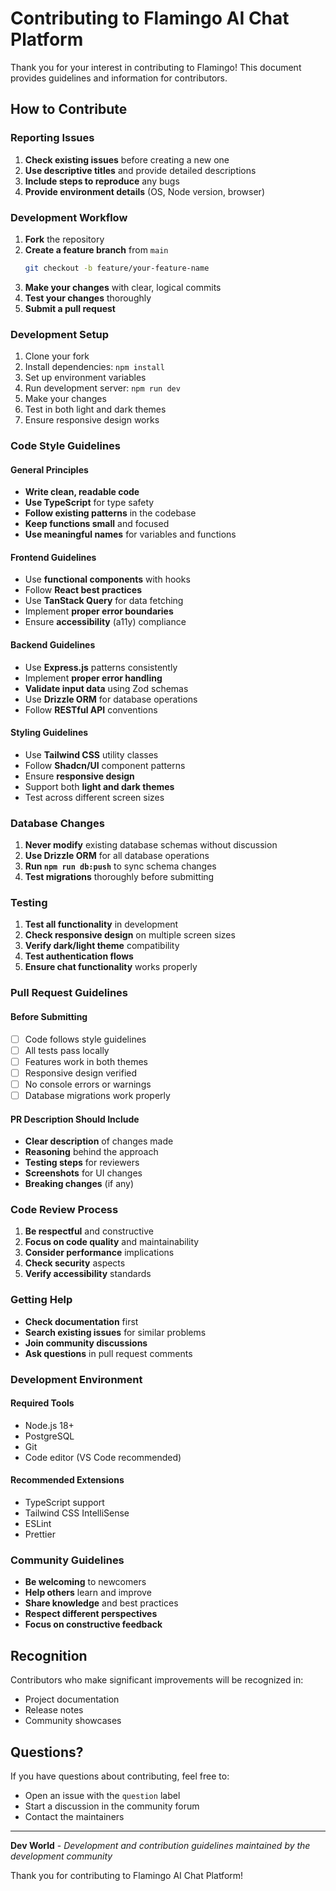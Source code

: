 # Contributing to Flamingo AI Chat Platform

Thank you for your interest in contributing to Flamingo! This document provides guidelines and information for contributors.

## How to Contribute

### Reporting Issues

1. **Check existing issues** before creating a new one
2. **Use descriptive titles** and provide detailed descriptions
3. **Include steps to reproduce** any bugs
4. **Provide environment details** (OS, Node version, browser)

### Development Workflow

1. **Fork** the repository
2. **Create a feature branch** from `main`
   ```bash
   git checkout -b feature/your-feature-name
   ```
3. **Make your changes** with clear, logical commits
4. **Test your changes** thoroughly
5. **Submit a pull request**

### Development Setup

1. Clone your fork
2. Install dependencies: `npm install`
3. Set up environment variables
4. Run development server: `npm run dev`
5. Make your changes
6. Test in both light and dark themes
7. Ensure responsive design works

### Code Style Guidelines

#### General Principles
- **Write clean, readable code**
- **Use TypeScript** for type safety
- **Follow existing patterns** in the codebase
- **Keep functions small** and focused
- **Use meaningful names** for variables and functions

#### Frontend Guidelines
- Use **functional components** with hooks
- Follow **React best practices**
- Use **TanStack Query** for data fetching
- Implement **proper error boundaries**
- Ensure **accessibility** (a11y) compliance

#### Backend Guidelines
- Use **Express.js** patterns consistently
- Implement **proper error handling**
- **Validate input data** using Zod schemas
- Use **Drizzle ORM** for database operations
- Follow **RESTful API** conventions

#### Styling Guidelines
- Use **Tailwind CSS** utility classes
- Follow **Shadcn/UI** component patterns
- Ensure **responsive design**
- Support both **light and dark themes**
- Test across different screen sizes

### Database Changes

1. **Never modify** existing database schemas without discussion
2. **Use Drizzle ORM** for all database operations
3. **Run `npm run db:push`** to sync schema changes
4. **Test migrations** thoroughly before submitting

### Testing

1. **Test all functionality** in development
2. **Check responsive design** on multiple screen sizes
3. **Verify dark/light theme** compatibility
4. **Test authentication flows**
5. **Ensure chat functionality** works properly

### Pull Request Guidelines

#### Before Submitting
- [ ] Code follows style guidelines
- [ ] All tests pass locally
- [ ] Features work in both themes
- [ ] Responsive design verified
- [ ] No console errors or warnings
- [ ] Database migrations work properly

#### PR Description Should Include
- **Clear description** of changes made
- **Reasoning** behind the approach
- **Testing steps** for reviewers
- **Screenshots** for UI changes
- **Breaking changes** (if any)

### Code Review Process

1. **Be respectful** and constructive
2. **Focus on code quality** and maintainability
3. **Consider performance** implications
4. **Check security** aspects
5. **Verify accessibility** standards

### Getting Help

- **Check documentation** first
- **Search existing issues** for similar problems
- **Join community discussions**
- **Ask questions** in pull request comments

### Development Environment

#### Required Tools
- Node.js 18+
- PostgreSQL
- Git
- Code editor (VS Code recommended)

#### Recommended Extensions
- TypeScript support
- Tailwind CSS IntelliSense
- ESLint
- Prettier

### Community Guidelines

- **Be welcoming** to newcomers
- **Help others** learn and improve
- **Share knowledge** and best practices
- **Respect different perspectives**
- **Focus on constructive feedback**

## Recognition

Contributors who make significant improvements will be recognized in:
- Project documentation
- Release notes
- Community showcases

## Questions?

If you have questions about contributing, feel free to:
- Open an issue with the `question` label
- Start a discussion in the community forum
- Contact the maintainers

---

**Dev World** - *Development and contribution guidelines maintained by the development community*

Thank you for contributing to Flamingo AI Chat Platform!